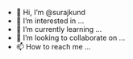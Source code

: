 - 👋 Hi, I’m @surajkund
- 👀 I’m interested in ...
- 🌱 I’m currently learning ...
- 💞️ I’m looking to collaborate on ...
- 📫 How to reach me ...

<!---
surajkund/surajkund is a ✨ special ✨ repository because its `README.md` (this file) appears on your GitHub profile.
You can click the Preview link to take a look at your changes.
--->
